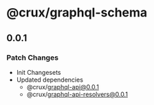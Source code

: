 # @crux/graphql-schema

## 0.0.1

### Patch Changes

- Init Changesets
- Updated dependencies
  - @crux/graphql-api@0.0.1
  - @crux/graphql-api-resolvers@0.0.1
